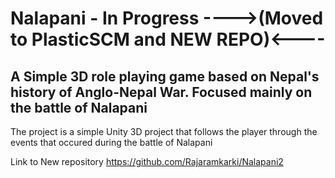 # Nalapani - In Progress ---->(Moved to PlasticSCM and NEW REPO)<----

## A Simple 3D role playing game based on Nepal's history of Anglo-Nepal War. Focused mainly on the battle of Nalapani
The project is a simple Unity 3D project that follows the player through the events that occured during the battle of Nalapani

Link to New repository   https://github.com/Rajaramkarki/Nalapani2
